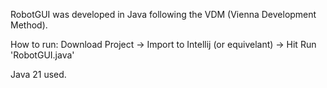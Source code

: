RobotGUI was developed in Java following the VDM (Vienna Development Method).

How to run:
Download Project -> Import to Intellij (or equivelant) -> Hit Run 'RobotGUI.java'

Java 21 used.
